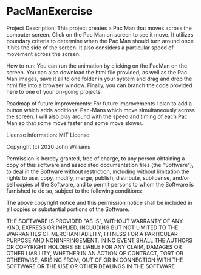 # PacManExercise
Project Description: This project creates a Pac Man that moves across the computer screen. Click on the Pac Man on screen to see it move. It utilizes boundary criteria to determine when the Pac Man should turn around once it hits the side of the screen. It also considers a particular speed of movement across the screen.

How to run: You can run the animation by clicking on the PacMan on the screen. You can also download the html file provided, as well as the Pac Man images, save it all to one folder in your system and drag and drop the html file into a browser window. Finally, you can branch the code provided here to one of your on-going projects.

Roadmap of future improvements:
For future improvements I plan to add a button which adds additional Pac-Mans which move simultaneously across the screen. I will also play around with the speed and timing of each Pac Man so that some move faster and some move slower. 

License information:
MIT License

Copyright (c) 2020 John Williams

Permission is hereby granted, free of charge, to any person obtaining a copy of this software and associated documentation files (the "Software"), to deal in the Software without restriction, including without limitation the rights to use, copy, modify, merge, publish, distribute, sublicense, and/or sell copies of the Software, and to permit persons to whom the Software is furnished to do so, subject to the following conditions:

The above copyright notice and this permission notice shall be included in all copies or substantial portions of the Software.

THE SOFTWARE IS PROVIDED "AS IS", WITHOUT WARRANTY OF ANY KIND, EXPRESS OR IMPLIED, INCLUDING BUT NOT LIMITED TO THE WARRANTIES OF MERCHANTABILITY, FITNESS FOR A PARTICULAR PURPOSE AND NONINFRINGEMENT. IN NO EVENT SHALL THE AUTHORS OR COPYRIGHT HOLDERS BE LIABLE FOR ANY CLAIM, DAMAGES OR OTHER LIABILITY, WHETHER IN AN ACTION OF CONTRACT, TORT OR OTHERWISE, ARISING FROM, OUT OF OR IN CONNECTION WITH THE SOFTWARE OR THE USE OR OTHER DEALINGS IN THE SOFTWARE
